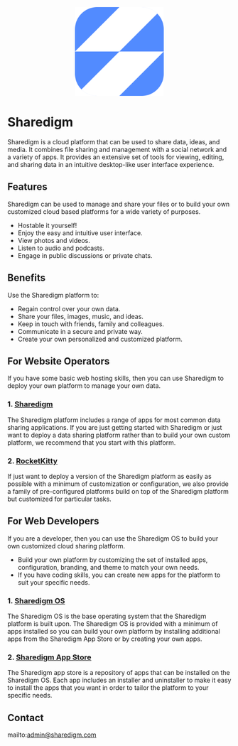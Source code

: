 <p align="center" style="text-align:center">
	<img src="../images/logos/logo.svg" width="200">
</p>

# Sharedigm

Sharedigm is a cloud platform that can be used to share data, ideas, and media.  It combines file sharing and management with a social network and a variety of apps.  It provides an extensive set of tools for viewing, editing, and sharing data in an intuitive desktop-like user interface experience.

## Features

Sharedigm can be used to manage and share your files or to build your own customized cloud based platforms for a wide variety of purposes. 

- Hostable it yourself!
- Enjoy the easy and intuitive user interface.
- View photos and videos.
- Listen to audio and podcasts.
- Engage in public discussions or private chats.

## Benefits

Use the Sharedigm platform to:

- Regain control over your own data.
- Share your files, images, music, and ideas.
- Keep in touch with friends, family and colleagues.
- Communicate in a secure and private way.
- Create your own personalized and customized platform.

## For Website Operators

If you have some basic web hosting skills, then you can use Sharedigm to deploy your own platform to manage your own data.

### 1. [Sharedigm](https://github.com/Sharedigm/Sharedigm)

The Sharedigm platform includes a range of apps for most common data sharing applications.  If you are just getting started with Sharedigm or just want to deploy a data sharing platform rather than to build your own custom platform, we recommend that you start with this platform.

### 2. [RocketKitty](https://github.com/Sharedigm/RocketKitties)

If just want to deploy a version of the Sharedigm platform as easily as possible with a minimum of customization or configuration, we also provide a family of pre-configured platforms build on top of the Sharedigm platform but customized for particular tasks.

## For Web Developers
If you are a developer, then you can use the Sharedigm OS to build your own customized cloud sharing platform.

- Build your own platform by customizing the set of installed apps, configuration, branding, and theme to match your own needs.
- If you have coding skills, you can create new apps for the platform to suit your specific needs. 

### 1. [Sharedigm OS](https://github.com/Sharedigm/SharedigmOS)

The Sharedigm OS is the base operating system that the Sharedigm platform is built upon.  The Sharedigm OS is provided with a minimum of apps installed so you can build your own platform by installing additional apps from the Sharedigm App Store or by creating your own apps.

### 2. [Sharedigm App Store](https://github.com/Sharedigm/SharedigmAppStore)

The Sharedigm app store is a repository of apps that can be installed on the Sharedigm OS.  Each app includes an installer and uninstaller to make it easy to install the apps that you want in order to tailor the platform to your specific needs.

## Contact

mailto:admin@sharedigm.com
